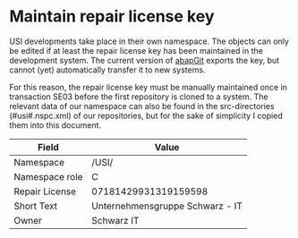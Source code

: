 <!-- Links used on this page (Declaration) -->
[ABAP_GIT_NAMESPACES]: https://docs.abapgit.org/ref-namespaces.html


# Maintain repair license key
USI developments take place in their own namespace. The objects can only be edited if at least the repair license key has been maintained in the development system. 
The current version of [abapGit][ABAP_GIT_NAMESPACES] exports the key, but cannot (yet) automatically transfer it to new systems.

For this reason, the repair license key must be manually maintained once in transaction SE03 before the first repository is cloned to a system. 
The relevant data of our namespace can also be found in the src-directories (#usi#.nspc.xml) of our repositories, but for the sake of simplicity I copied them into this document.

| Field          | Value                           |
| -------------- | ------------------------------- |
| Namespace      | /USI/                           |
| Namespace role | C                               |
| Repair License | 07181429931319159598            |
| Short Text     | Unternehmensgruppe Schwarz - IT |
| Owner          | Schwarz IT                      |
